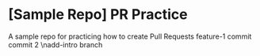 # [Sample Repo] PR Practice
A sample repo for practicing how to create Pull Requests
feature-1 commit
commit 2
\nadd-intro branch

